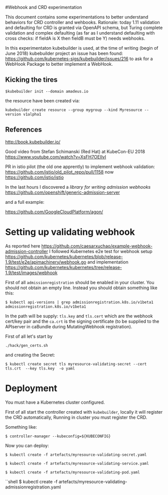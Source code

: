 #Webhook and CRD experimentation

This document contains some experimentations to better understand behaviors for CRD controller and wehbooks. Rationale: today 1.11 validation and defaulting for CRD is granted via OpenAPI schema, but Turing complete validation and complex defaulting (as far as I understand defaulting with cross checks: if fieldA is X then fieldB must be Y) needs webhooks.

In this experimentaton kubebuilder is used, at the time of writing (begin of June 2018) kubebuilder project an issue has been found: https://github.com/kubernetes-sigs/kubebuilder/issues/216 to ask for a WebHook Package to better implement a WebHook.

## Kicking the tires

```shell
$kubebuilder init --domain amadeus.io
```

the resource have been created via:

```shell
kubebuilder create resource --group mygroup --kind Myresource --version v1alpha1
```

## References

http://book.kubebuilder.io/

Good video from Stefan Schimanski (Red Hat) at KubeCon-EU 2018 https://www.youtube.com/watch?v=XsFH7OEIIvI

PR in istio pilot (the old one apprently) to implement webhook validation: https://github.com/istio/old_pilot_repo/pull/1158 now https://github.com/istio/istio

In the last hours I discovered a _library for writing admission webhooks_ https://github.com/openshift/generic-admission-server

and a full example:

https://github.com/GoogleCloudPlatform/agon/

# Setting up validating webhook


As reported here https://github.com/caesarxuchao/example-webhook-admission-controller
I followed Kubernetes e2e test for webhook setup https://github.com/kubernetes/kubernetes/blob/release-1.9/test/e2e/apimachinery/webhook.go and implementation
https://github.com/kubernetes/kubernetes/tree/release-1.9/test/images/webhook

First of all  `admissionregistration` should be enabled in your cluster.
You should not obtain an empty line. Instead you should obtain something like this:
```shell
$ kubectl api-versions | grep admissionregistration.k8s.io/v1beta1
admissionregistration.k8s.io/v1beta1
```




In the path will be supply:
`tls.key` and `tls.cert` which are the webhook cert/key pair and the `ca.crt` is the signing certificate
(to be supplied to the APIserver in caBundle during MutatingWebhook registration).


First of all let's start by
```shell
./hack/gen_certs.sh
```

and creating the Secret:

```shell
$ kubectl create secret tls myresource-validating-secret --cert tls.crt  --key tls.key  -o yaml
```


# Deployment

You must have a Kubernetes cluster configured.

First of all start the controller created with `kubebuilder`, locally it will register the CRD automatically, Running in cluster you must register the CRD.

Something like:

```shell
$ controller-manager --kubeconfig=${KUBECONFIG}
```

Now you can deploy:

```shell
$ kubectl create -f artefacts/myresource-validating-secret.yaml
```

```shell
$ kubectl create -f artefacts/myresource-validating-service.yaml
```

```shell
$ kubectl create -f artefacts/myresource-validating-pod.yaml
```

``shell
$ kubectl create -f artefacts/myresource-validating-admissionregistration.yaml
```
